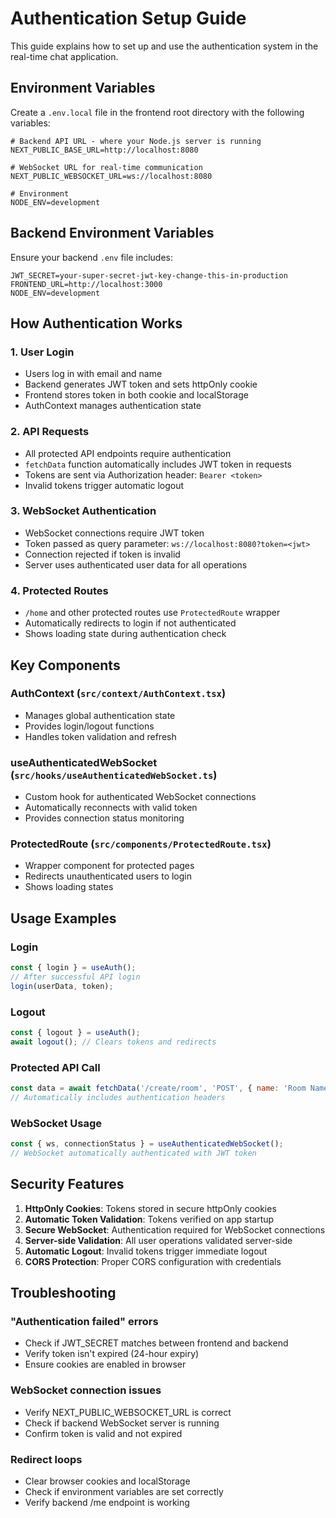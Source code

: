 # Authentication Setup Guide

This guide explains how to set up and use the authentication system in the real-time chat application.

## Environment Variables

Create a `.env.local` file in the frontend root directory with the following variables:

```env
# Backend API URL - where your Node.js server is running
NEXT_PUBLIC_BASE_URL=http://localhost:8080

# WebSocket URL for real-time communication
NEXT_PUBLIC_WEBSOCKET_URL=ws://localhost:8080

# Environment
NODE_ENV=development
```

## Backend Environment Variables

Ensure your backend `.env` file includes:

```env
JWT_SECRET=your-super-secret-jwt-key-change-this-in-production
FRONTEND_URL=http://localhost:3000
NODE_ENV=development
```

## How Authentication Works

### 1. User Login

- Users log in with email and name
- Backend generates JWT token and sets httpOnly cookie
- Frontend stores token in both cookie and localStorage
- AuthContext manages authentication state

### 2. API Requests

- All protected API endpoints require authentication
- `fetchData` function automatically includes JWT token in requests
- Tokens are sent via Authorization header: `Bearer <token>`
- Invalid tokens trigger automatic logout

### 3. WebSocket Authentication

- WebSocket connections require JWT token
- Token passed as query parameter: `ws://localhost:8080?token=<jwt>`
- Connection rejected if token is invalid
- Server uses authenticated user data for all operations

### 4. Protected Routes

- `/home` and other protected routes use `ProtectedRoute` wrapper
- Automatically redirects to login if not authenticated
- Shows loading state during authentication check

## Key Components

### AuthContext (`src/context/AuthContext.tsx`)

- Manages global authentication state
- Provides login/logout functions
- Handles token validation and refresh

### useAuthenticatedWebSocket (`src/hooks/useAuthenticatedWebSocket.ts`)

- Custom hook for authenticated WebSocket connections
- Automatically reconnects with valid token
- Provides connection status monitoring

### ProtectedRoute (`src/components/ProtectedRoute.tsx`)

- Wrapper component for protected pages
- Redirects unauthenticated users to login
- Shows loading states

## Usage Examples

### Login

```javascript
const { login } = useAuth();
// After successful API login
login(userData, token);
```

### Logout

```javascript
const { logout } = useAuth();
await logout(); // Clears tokens and redirects
```

### Protected API Call

```javascript
const data = await fetchData('/create/room', 'POST', { name: 'Room Name' });
// Automatically includes authentication headers
```

### WebSocket Usage

```javascript
const { ws, connectionStatus } = useAuthenticatedWebSocket();
// WebSocket automatically authenticated with JWT token
```

## Security Features

1. **HttpOnly Cookies**: Tokens stored in secure httpOnly cookies
2. **Automatic Token Validation**: Tokens verified on app startup
3. **Secure WebSocket**: Authentication required for WebSocket connections
4. **Server-side Validation**: All user operations validated server-side
5. **Automatic Logout**: Invalid tokens trigger immediate logout
6. **CORS Protection**: Proper CORS configuration with credentials

## Troubleshooting

### "Authentication failed" errors

- Check if JWT_SECRET matches between frontend and backend
- Verify token isn't expired (24-hour expiry)
- Ensure cookies are enabled in browser

### WebSocket connection issues

- Verify NEXT_PUBLIC_WEBSOCKET_URL is correct
- Check if backend WebSocket server is running
- Confirm token is valid and not expired

### Redirect loops

- Clear browser cookies and localStorage
- Check if environment variables are set correctly
- Verify backend /me endpoint is working
